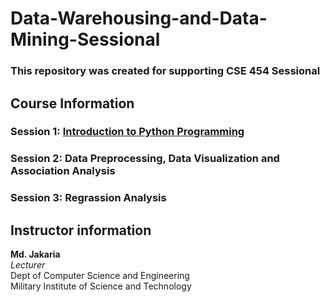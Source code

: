 # Data-Warehousing-and-Data-Mining-Sessional
### This repository was created for supporting CSE 454 Sessional

## Course Information
### Session 1: [Introduction to Python Programming](https://github.com/jakariamd/Data-Warehousing-and-Data-Mining-Sessional/tree/master/Session%201)
### Session 2: Data Preprocessing, Data Visualization and Association Analysis
### Session 3: Regrassion Analysis


## Instructor information 
**Md. Jakaria** \
*Lecturer* \
Dept of Computer Science and Engineering \
Military Institute of Science and Technology 
